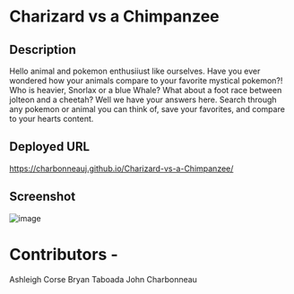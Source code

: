 # Charizard vs a Chimpanzee

## Description  
Hello animal and pokemon enthusiiust like ourselves.  Have you ever wondered how your animals compare to your favorite mystical pokemon?! Who is heavier, Snorlax or a blue Whale? What about a foot race between jolteon and a cheetah? Well we have your answers here. Search through any pokemon or animal you can think of, save your favorites, and compare to your hearts content.

## Deployed URL
https://charbonneauj.github.io/Charizard-vs-a-Chimpanzee/

## Screenshot
![image](https://github.com/charbonneauJ/Charizard-vs-a-Chimpanzee/assets/167835687/ec80bd8d-9dd1-4079-af79-046ca87333d9)



# Contributors - 
Ashleigh Corse
Bryan Taboada
John Charbonneau
